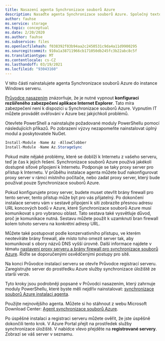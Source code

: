 ```yaml
---
title: Nasazení agenta Synchronizace souborů Azure
description: Nasaďte agenta Synchronizace souborů Azure. Společný textový blok sdílený v rámci migračních dokumentů.
author: fauhse
ms.service: storage
ms.topic: conceptual
ms.date: 2/20/2020
ms.author: fauhse
ms.subservice: files
ms.openlocfilehash: f038392f03b94aa2c2450531c9da4a11d9900295
ms.sourcegitcommit: 910a1a38711966cb171050db245fc3b22abc8c5f
ms.translationtype: MT
ms.contentlocale: cs-CZ
ms.lasthandoff: 03/19/2021
ms.locfileid: "93043160"
---
```

V této části nainstalujete agenta Synchronizace souborů Azure do instance Windows serveru.

[Průvodce nasazením](../articles/storage/files/storage-sync-files-deployment-guide.md) znázorňuje, že je nutné vypnout **konfiguraci rozšířeného zabezpečení aplikace Internet Explorer**. Tato míra zabezpečení není k dispozici u Synchronizace souborů Azure. Vypnutím IT můžete provádět ověřování v Azure bez jakýchkoli problémů.

Otevřete PowerShell a nainstalujte požadované moduly PowerShellu pomocí následujících příkazů. Po zobrazení výzvy nezapomeňte nainstalovat úplný modul a poskytovatele NuGet.

```powershell
Install-Module -Name Az -AllowClobber
Install-Module -Name Az.StorageSync
```

Pokud máte nějaké problémy, které se doblíží k Internetu z vašeho serveru, teď je čas k jejich řešení. Synchronizace souborů Azure používá jakékoli dostupné síťové připojení k Internetu. Podporuje se taky proxy server pro přístup k Internetu. V průběhu instalace agenta můžete buď nakonfigurovat proxy server v rámci místního počítače, nebo zadat proxy server, který bude používat pouze Synchronizace souborů Azure.

Pokud konfigurujete proxy server, budete muset otevřít brány firewall pro tento server, tento přístup může být pro vás přijatelný. Po dokončení instalace serveru vám v sestavě připojení k síti zobrazíte přesnou adresu URL koncových bodů v Azure, které Synchronizace souborů Azure musí komunikovat s pro vybranou oblast. Tato sestava také vysvětluje důvod, proč je komunikace nutná. Sestavu můžete použít k uzamknutí bran firewall kolem tohoto serveru na konkrétní adresy URL.

Můžete také postupovat podle konzervativního přístupu, ve kterém neotevíráte brány firewall, ale místo toho omezit server tak, aby komunikoval s obory názvů DNS vyšší úrovně. Další informace najdete v tématu [nastavení proxy serveru a brány firewall pro synchronizace souborů Azure](../articles/storage/files/storage-sync-files-firewall-and-proxy.md). Řiďte se doporučenými osvědčenými postupy pro sítě.

Na konci Průvodce instalací serveru se otevře Průvodce registrací serveru. Zaregistrujte server do prostředku Azure služby synchronizace úložiště ze starší verze.

Tyto kroky jsou podrobněji popsané v Průvodci nasazením, který zahrnuje moduly PowerShellu, které byste měli nejdřív nainstalovat: [synchronizace souborů Azure instalaci agenta](../articles/storage/files/storage-sync-files-deployment-guide.md).

Použijte nejnovějšího agenta. Můžete si ho stáhnout z webu Microsoft Download Center: [Agent synchronizace souborů Azure](https://aka.ms/AFS/agent "Stažení agenta Synchronizace souborů Azure").

Po úspěšné instalaci a registraci serveru můžete ověřit, že jste úspěšně dokončili tento krok. V Azure Portal přejít na prostředek služby synchronizace úložiště. V nabídce vlevo přejděte na **registrované servery**. Zobrazí se váš server v seznamu.
